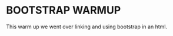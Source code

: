 BOOTSTRAP WARMUP
=======================

This warm up we went over linking and using bootstrap in an html.
